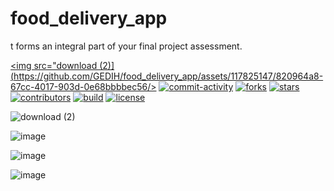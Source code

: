 # food_delivery_app
t forms an integral part of your final project assessment.

<a href="https://github.com/Akshay0701/food_delivery_app/releases"><img src="download (2)](https://github.com/GEDIH/food_delivery_app/assets/117825147/820964a8-67cc-4017-903d-0e68bbbbec56/></a>
<a href="https://github.com/Akshay0701/food_delivery_app/issues"><img src="https://img.shields.io/github/commit-activity/m/Akshay0701/food_delivery_app" alt="commit-activity"/></a>
<a href="https://github.com/Akshay0701/food_delivery_app/network/members"><img src="https://img.shields.io/github/forks/Akshay0701/food_delivery_app" alt="forks"/></a>
<a href="https://github.com/Akshay0701/food_delivery_app/stargazers"><img src="https://img.shields.io/github/stars/Akshay0701/food_delivery_app" alt="stars"/></a>
<a href="https://github.com/Akshay0701/food_delivery_app/graphs/contributors"><img src="https://img.shields.io/github/contributors/Akshay0701/food_delivery_app" alt="contributors"/></a>
<a href="https://github.com/Akshay0701/food_delivery_app/actions"><img src="https://img.shields.io/github/checks-status/Akshay0701/food_delivery_app/master?label=build" alt="build"/></a>
<a href="https://github.com/Akshay0701/food_delivery_app/blob/master/COPYING"><img src="https://img.shields.io/github/license/Akshay0701/food_delivery_app" alt="license"/></a>
</p>


![download (2)](https://github.com/GEDIH/food_delivery_app/assets/117825147/820964a8-67cc-4017-903d-0e68bbbbec56)


![image](https://github.com/GEDIH/food_delivery_app/assets/117825147/2a3d13e3-6617-48c7-80c7-0d65bfccda0f)


![image](https://github.com/GEDIH/food_delivery_app/assets/117825147/570a0efe-2c11-47eb-b3b5-ee6992237eb3)


![image](https://github.com/GEDIH/food_delivery_app/assets/117825147/8ed7caf5-e007-4063-a9f3-3e34e040cfc8)

